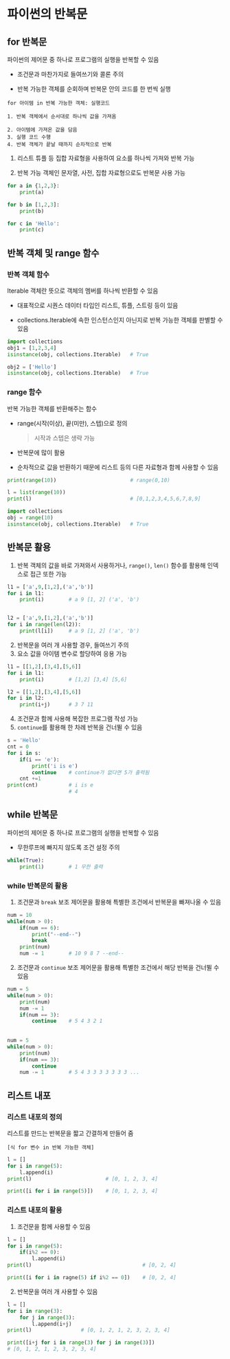 # 파이썬의 반복문

## for 반복문

파이썬의 제어문 중 하나로 프로그램의 실행을 반복할 수 있음

- 조건문과 마찬가지로 들여쓰기와 콜론 주의

- 반복 가능한 객체를 순회하며 반복문 안의 코드를 한 번씩 실행

`for 아이템 in 반복 가능한 객체: 실행코드`

    1. 반복 객체에서 순서대로 하나씩 값을 가져옴

    2. 아이템에 가져온 값을 담음
    3. 실행 코드 수행
    4. 반복 객체가 끝날 때까지 순차적으로 반복

1. 리스트 튜플 등 집합 자료형을 사용하여 요소를 하나씩 가져와 반복 가능

2. 반복 가능 객체인 문자열, 사전, 집합 자료형으로도 반복문 사용 가능

```py
for a in {1,2,3}:
    print(a)

for b in [1,2,3]:
    print(b)

for c in 'Hello':
    print(c)
```

## 반복 객체 및 range 함수

### 반복 객체 함수

Iterable 객체란 뜻으로 객체의 멤버를 하나씩 반환할 수 있음

- 대표적으로 시퀀스 데이터 타입인 리스트, 튜플, 스트링 등이 있음

- collections.Iterable에 속한 인스턴스인지 아닌지로 반복 가능한 객체를 판별할 수 있음

```py
import collections
obj1 = [1,2,3,4]
isinstance(obj, collections.Iterable)   # True

obj2 = ['Hello']
isinstance(obj, collections.Iterable)   # True
```

### range 함수

반복 가능한 객체를 반환해주는 함수

- range(시작(이상), 끝(미만), 스텝)으로 정의
    > 시작과 스텝은 생략 가능

- 반복문에 많이 활용
- 순차적으로 값을 반환하기 때문에 리스트 등의 다른 자료형과 함께 사용할 수 있음

```py
print(range(10))                        # range(0,10)

l = list(range(10))
print(l)                                # [0,1,2,3,4,5,6,7,8,9]

import collections
obj = range(10)
isinstance(obj, collections.Iterable)   # True
```

## 반복문 활용

1. 반복 객체의 값을 바로 가져와서 사용하거나, `range()`, `len()` 함수를 활용해 인덱스로 접근 또한 가능

```py
l1 = ['a',9,[1,2],('a','b')]
for i in l1:
    print(i)        # a 9 [1, 2] ('a', 'b')


l2 = ['a',9,[1,2],('a','b')]
for i in range(len(l2)):
    print(l[i])     # a 9 [1, 2] ('a', 'b')
```

2. 반복문을 여러 개 사용할 경우, 들여쓰기 주의
3. 요소 값을 아이템 변수로 할당하여 응용 가능

```py
l1 = [[1,2],[3,4],[5,6]]
for i in l1:
    print(i)        # [1,2] [3,4] [5,6]

l2 = [[1,2],[3,4],[5,6]]
for i in l2:
    print(i+j)      # 3 7 11
```

4. 조건문과 함께 사용해 복잡한 프로그램 작성 가능
5. `continue`를 활용해 한 차례 반복을 건너뛸 수 있음

```py
s = 'Hello'
cnt = 0
for i in s:
    if(i == 'e'):
        print('i is e')
        continue    # continue가 없다면 5가 출력됨
    cnt +=1
print(cnt)          # i is e
                    # 4
```

## while 반복문

파이썬의 제어문 중 하나로 프로그램의 실행을 반복할 수 있음

- 무한루프에 빠지지 않도록 조건 설정 주의

```py
while(True):
    print(1)        # 1 무한 출력
```

### while 반복문의 활용

1. 조건문과 `break` 보조 제어문을 활용해 특별한 조건에서 반복문을 빠져나올 수 있음

```py
num = 10
while(num > 0):
    if(num == 6):
        print("--end--")
        break
    print(num)
    num -= 1        # 10 9 8 7 --end--
```

2. 조건문과 `continue` 보조 제어문을 활용해 특별한 조건에서 해당 반복을 건너뛸 수 있음

```py
num = 5
while(num > 0):
    print(num)
    num -= 1
    if(num == 3):
        continue    # 5 4 3 2 1 
    
    
num = 5
while(num > 0):
    print(num)
    if(num == 3):
        continue
    num -= 1        # 5 4 3 3 3 3 3 3 3 ...
```

## 리스트 내포

### 리스트 내포의 정의

리스트를 만드는 반복문을 짧고 간결하게 만들어 줌

`[식 for 변수 in 반복 가능한 객체]`

```py
l = []
for i in range(5):
    l.append(i)
print(l)                        # [0, 1, 2, 3, 4]

print([i for i in range(5)])    # [0, 1, 2, 3, 4]
```

### 리스트 내포의 활용

1. 조건문을 함께 사용할 수 있음

```py
l = []
for i in range(5):
    if(i%2 == 0):
        l.append(i)
print(l)                                    # [0, 2, 4]

print([i for i in ragne(5) if i%2 == 0])    # [0, 2, 4]
```

2. 반복문을 여러 개 사용할 수 있음

```py
l = []
for i in range(3):
    for j in range(3):
        l.append(i+j)
print(l)                # [0, 1, 2, 1, 2, 3, 2, 3, 4]

print([i+j for i in range(3) for j in range(3)])
# [0, 1, 2, 1, 2, 3, 2, 3, 4]
```